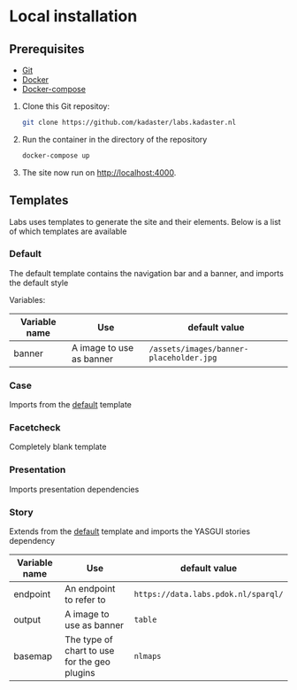 # Local installation

## Prerequisites

- [Git](https://git-scm.com/)
- [Docker](https://docs.docker.com/)
- [Docker-compose](https://docs.docker.com/compose/install/)

1. Clone this Git repositoy:

   ```bash
   git clone https://github.com/kadaster/labs.kadaster.nl
   ```

2. Run the container in the directory of the repository

   ```bash
   docker-compose up
   ```

3. The site now run on <http://localhost:4000>.

## Templates

Labs uses templates to generate the site and their elements. Below is a list of which templates are available

### Default

The default template contains the navigation bar and a banner, and imports the default style

Variables:

| Variable name | Use                      | default value                           |
| ------------- | ------------------------ | --------------------------------------- |
| banner        | A image to use as banner | `/assets/images/banner-placeholder.jpg` |

### Case

Imports from the [default](###Default) template

### Facetcheck

Completely blank template

### Presentation

Imports presentation dependencies

### Story

Extends from the [default](###Default) template and imports the YASGUI stories dependency

| Variable name | Use                                          | default value                       |
| ------------- | -------------------------------------------- | ----------------------------------- |
| endpoint      | An endpoint to refer to                      | `https://data.labs.pdok.nl/sparql/` |
| output        | A image to use as banner                     | `table`                             |
| basemap       | The type of chart to use for the geo plugins | `nlmaps`                            |
